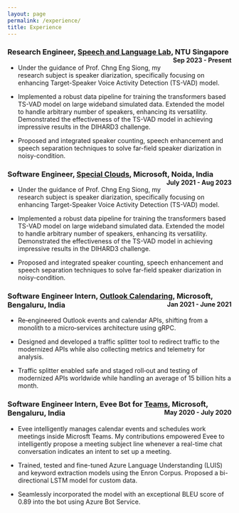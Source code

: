 ```yaml
---
layout: page
permalink: /experience/
title: Experience
---
```


### Research Engineer, [Speech and Language Lab](https://personal.ntu.edu.sg/aseschng/speechLab_intro.html), NTU Singapore <span style="float: right; font-size: 14px;">Sep 2023 - Present</span>

- Under the guidance of Prof. Chng Eng Siong, my research subject is speaker diarization, specifically focusing on enhancing Target-Speaker Voice Activity Detection (TS-VAD) model.

- Implemented a robust data pipeline for training the transformers based TS-VAD model on large wideband simulated data. Extended the model to handle arbitrary number of speakers, enhancing its versatility. Demonstrated the effectiveness of the TS-VAD model in achieving impressive results in the DIHARD3 challenge.

- Proposed and integrated speaker counting, speech enhancement and speech separation techniques to solve far-field speaker diarization in noisy-condition.

### Software Engineer, [Special Clouds](https://www.microsoft.com/en-us/industry/sovereignty/cloud), Microsoft, Noida, India <span style="float: right; font-size: 14px;">July 2021 - Aug 2023</span>

- Under the guidance of Prof. Chng Eng Siong, my research subject is speaker diarization, specifically focusing on enhancing Target-Speaker Voice Activity Detection (TS-VAD) model.

- Implemented a robust data pipeline for training the transformers based TS-VAD model on large wideband simulated data. Extended the model to handle arbitrary number of speakers, enhancing its versatility. Demonstrated the effectiveness of the TS-VAD model in achieving impressive results in the DIHARD3 challenge.

- Proposed and integrated speaker counting, speech enhancement and speech separation techniques to solve far-field speaker diarization in noisy-condition.

### Software Engineer Intern, [Outlook Calendaring](https://www.microsoft.com/en-us/microsoft-365/outlook/email-and-calendar-software-microsoft-outlook), Microsoft, Bengaluru, India <span style="float: right; font-size: 14px;">Jan 2021 - June 2021</span>

- Re‑engineered Outlook events and calendar APIs, shifting from a monolith to a micro‑services architecture using gRPC.

- Designed and developed a traffic splitter tool to redirect traffic to the modernized APIs while also collecting metrics and telemetry for analysis.

- Traffic splitter enabled safe and staged roll‑out and testing of modernized APIs worldwide while handling an average of 15 billion hits a month.

### Software Engineer Intern, Evee Bot for [Teams](https://www.microsoft.com/en-us/microsoft-teams/group-chat-software), Microsoft, Bengaluru, India <span style="float: right; font-size: 14px;">May 2020 - July 2020</span>

- Evee intelligently manages calendar events and schedules work meetings inside Microsft Teams. My contributions empowered Evee to intelligently propose a meeting subject line whenever a real-time chat conversation indicates an intent to set up a meeting.

- Trained, tested and fine-tuned Azure Language Understanding (LUIS) and keyword extraction models using the Enron Corpus. Proposed a bi-directional LSTM model for custom data.

- Seamlessly incorporated the model with an exceptional BLEU score of 0.89 into the bot using Azure Bot Service.
